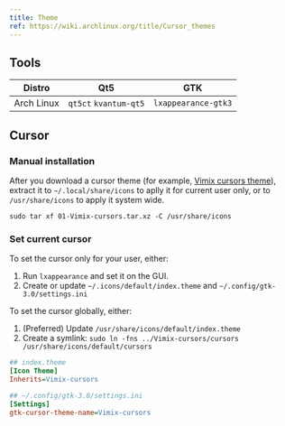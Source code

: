 ```yaml
---
title: Theme
ref: https://wiki.archlinux.org/title/Cursor_themes
---
```


## Tools

| Distro | Qt5 | GTK |
| --- | --- | --- |
| Arch Linux | `qt5ct` `kvantum-qt5` | `lxappearance-gtk3` |

## Cursor

### Manual installation

After you download a cursor theme (for example, [Vimix cursors theme](https://www.gnome-look.org/p/1358330/)),
extract it to `~/.local/share/icons` to aplly it for current user only,
or to `/usr/share/icons` to apply it system wide.

```shell
sudo tar xf 01-Vimix-cursors.tar.xz -C /usr/share/icons
```

### Set current cursor

To set the cursor only for your user, either:

1. Run `lxappearance` and set it on the GUI.
2. Create or update `~/.icons/default/index.theme` and `~/.config/gtk-3.0/settings.ini`

To set the cursor globally, either:

1. (Preferred) Update `/usr/share/icons/default/index.theme`
2. Create a symlink: `sudo ln -fns ../Vimix-cursors/cursors /usr/share/icons/default/cursors`

```ini
## index.theme
[Icon Theme]
Inherits=Vimix-cursors
```

```ini
## ~/.config/gtk-3.0/settings.ini
[Settings]
gtk-cursor-theme-name=Vimix-cursors
```
